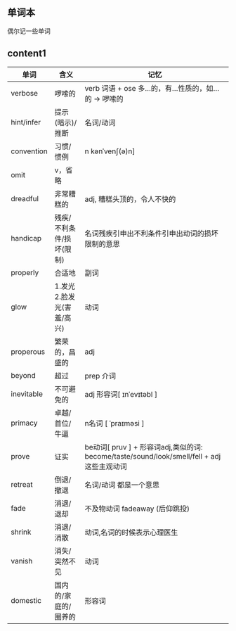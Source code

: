 ## 单词本
偶尔记一些单词

## content1
| 单词       | 含义                       | 记忆                                             |
|------------|----------------------------|--------------------------------------------------|
| verbose    | 啰嗦的                     | verb 词语 + ose 多…的，有…性质的，如…的 → 啰嗦的 |
| hint/infer | 提示(暗示)/推断            | 名词/动词                                        |
| convention | 习惯/惯例                  | n kənˈvenʃ(ə)n]                                  |
| omit       | v，省略                    |                                                  |
| dreadful   | 非常糟糕的                 | adj, 糟糕头顶的，令人不快的                      |
| handicap   | 残疾/不利条件/损坏(限制)   | 名词残疾引申出不利条件引申出动词的损坏限制的意思 |
| properly   | 合适地                     | 副词                                             |
| glow       | 1.发光 2.脸发光(害羞/高兴) | 动词                                             |
| properous       | 繁荣的，昌盛的 | adj                                             |
| beyond       | 超过 | prep 介词                                             |
| inevitable       | 不可避免的 | adj 形容词[ ɪnˈevɪtəbl ]                                            |
| primacy       | 卓越/首位/牛逼  | n名词 [ ˈpraɪməsi ]      |
| prove       | 证实  | be动词[ pruv ] + 形容词adj,类似的词: become/taste/sound/look/smell/fell + adj 这些主观动词      |
| retreat       | 倒退/撤退  | 名词/动词 都是一个意思      |
| fade       | 消退/退却  | 不及物动词 fadeaway (后仰跳投)      |
| shrink       | 消退/消散  |   动词,名词的时候表示心理医生   |
| vanish       | 消失/突然不见  | 动词     |
| domestic       | 国内的/家庭的/圈养的 | 形容词     |
